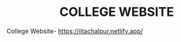 <h1 align="center" text-decoration="underline">COLLEGE WEBSITE</h1>

College Website- https://iitachalpur.netlify.app/
